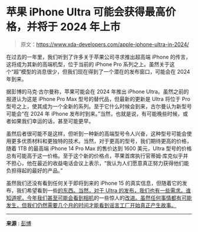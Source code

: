 # 苹果 iPhone Ultra 可能会获得最高价格，并将于 2024 年上市

> 原文：<https://www.xda-developers.com/apple-iphone-ultra-in-2024/>

在过去的一年里，我们听到了许多关于苹果公司寻求推出超高端 iPhone 的传言，这将成为其新的高端机型，位于当前的 iPhone Pro 系列之上。虽然关于这个“超”模型的消息很少，但我们现在得到了一个潜在的发布窗口，可能会在 2024 年到来。

据彭博的马克·古尔曼称，苹果可能会在 2024 年推出 iPhone Ultra。虽然之前的报道认为这是 iPhone Pro Max 型号的替代品，但最新的更新是 Ultra 将位于 Pro 型号之上，使其成为一个全新的系列。至于它什么时候会到来，古尔曼认为新型号可能会“在 2024 年 iPhone 发布时到来。”当然，也就是说，有可能晚些时候，或者如果我们幸运的话，甚至可能更早。

虽然后者很可能不是这样，但听到一种新的高端型号令人兴奋，这种型号可能会使用更多优质材料和更独特的技术。当然，对于更高的型号，我们期待更高的价格，随着 1TB 的最高端 iPhone 14 Pro Max 的售价达到 1600 美元，Ultra 型号的价格总有可能高于这一价格。至于这个新的价格点，苹果首席执行官蒂姆·库克似乎并不担心，他在最近的收益电话会议上表示，“我认为人们愿意真正努力获得他们能负担得起的最好的产品。”

虽然我们还没有看到任何关于即将到来的 iPhone 15 的真实信息，但随着它的发布，我们希望看到一些[的东西。当然，对于 Ultra 的发布，我们也有一些需求。谁知道呢，今年我们甚至可能会看到相机](https://www.xda-developers.com/apple-iphone-15-pro/)的一些惊人的[改进。虽然任何事情都有可能发生，但我们仍然需要几个月的时间才能看到谣言工厂开始真正产生故事。](https://www.xda-developers.com/iphone-15-sony-image-sensor-leak/)

* * *

**来源** : [彭博](https://www.bloomberg.com/news/newsletters/2023-02-05/is-an-iphone-ultra-or-iphone-fold-coming-from-apple-ceo-remarks-offer-clues-ldrhx53a)